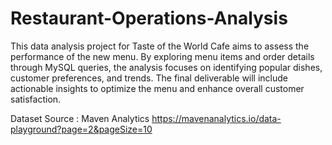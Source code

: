 # Restaurant-Operations-Analysis
This data analysis project for Taste of the World Cafe aims to assess the performance of the new menu. By exploring menu items and order details through MySQL queries, the analysis focuses on identifying popular dishes, customer preferences, and trends. The final deliverable will include actionable insights to optimize the menu and enhance overall customer satisfaction.

Dataset Source : Maven Analytics
https://mavenanalytics.io/data-playground?page=2&pageSize=10

